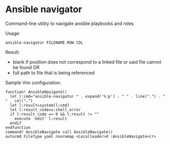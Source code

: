 # Ansible navigator
  Command-line utility to navigate ansible playbooks and roles

  Usage:
  ```
  ansible-navigator FILENAME ROW COL
  ```

  Result:
  - blank if position does not correspond to a linked file or said file cannot be found
  OR
  - full path to file that is being referenced

  Sample Vim configuration:
  ```vim
  function! AnsibleNavigate()
    let l:cmd="ansible-navigator " . expand('%:p') . " " . line(".") . " " . col(".")
    let l:result=system(l:cmd)
    let l:result_code=v:shell_error
    if l:result_code == 0 && l:result != ""
      execute 'edit' l:result
    endif
  endfunction
  command! AnsibleNavigate call AnsibleNavigate()
  autocmd FileType yaml nnoremap <Localleader>d :AnsibleNavigate<cr>
  ```
